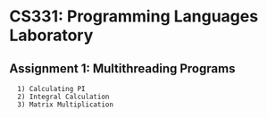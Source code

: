 # CS331: Programming Languages Laboratory 

## Assignment 1: Multithreading Programs 
      1) Calculating PI 
      2) Integral Calculation 
      3) Matrix Multiplication
